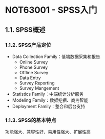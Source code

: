 # NOT63001 - SPSS入门

## 1.1. SPSS概述

### 1.1.2. SPSS产品定位

* Data Collection Family：低端数据采集和报告
  * Online Survey
  * Phone Survey
  * Offline Survey
  * Data Entry
  * Survey Reporting
  * Survey Mangement
* Statistics Family：中端统计分析服务
* Modeling Family：数据挖掘、商务智能
* Deployment Family：整合和后台支持

### 1.1.3. SPSS的基本特点

功能强大、兼容性好、易用性强大、扩展性高



